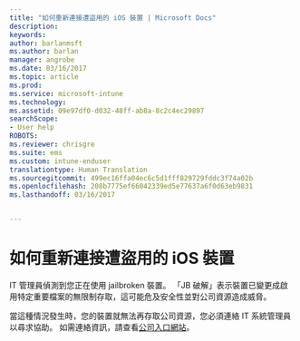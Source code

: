 ```yaml
---
title: "如何重新連接遭盜用的 iOS 裝置 | Microsoft Docs"
description: 
keywords: 
author: barlanmsft
ms.author: barlan
manager: angrobe
ms.date: 03/16/2017
ms.topic: article
ms.prod: 
ms.service: microsoft-intune
ms.technology: 
ms.assetid: 09e97df0-d032-48ff-ab8a-8c2c4ec29897
searchScope:
- User help
ROBOTS: 
ms.reviewer: chrisgre
ms.suite: ems
ms.custom: intune-enduser
translationtype: Human Translation
ms.sourcegitcommit: 499ec16ffa04ec6c5d1fff829729fddc3f74a02b
ms.openlocfilehash: 208b7775ef66042339ed5e77637a6f0d63eb9831
ms.lasthandoff: 03/16/2017


---
```


# <a name="how-to-reconnect-a-compromised-ios-device"></a>如何重新連接遭盜用的 iOS 裝置

IT 管理員偵測到您正在使用 jailbroken 裝置。 「JB 破解」表示裝置已變更成啟用特定重要檔案的無限制存取，這可能危及安全性並對公司資源造成威脅。

當這種情況發生時，您的裝置就無法再存取公司資源，您必須連絡 IT 系統管理員以尋求協助。 如需連絡資訊，請查看[公司入口網站](http://portal.manage.microsoft.com)。

